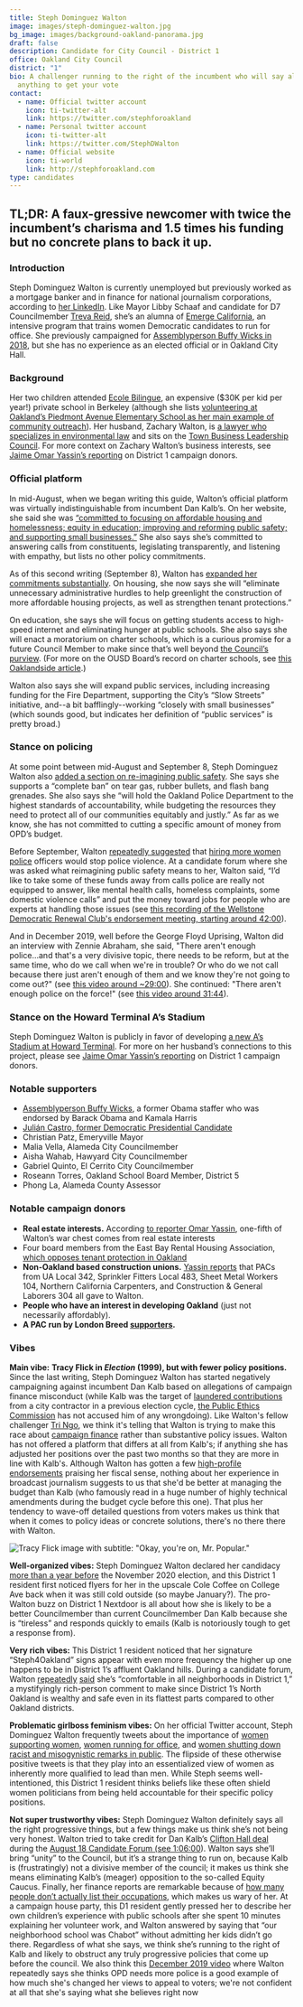 ```yaml
---
title: Steph Dominguez Walton
image: images/steph-dominguez-walton.jpg
bg_image: images/background-oakland-panorama.jpg
draft: false
description: Candidate for City Council - District 1
office: Oakland City Council
district: "1"
bio: A challenger running to the right of the incumbent who will say almost
  anything to get your vote
contact:
  - name: Official twitter account
    icon: ti-twitter-alt
    link: https://twitter.com/stephforoakland
  - name: Personal twitter account
    icon: ti-twitter-alt
    link: https://twitter.com/StephDWalton
  - name: Official website
    icon: ti-world
    link: http://stephforoakland.com
type: candidates
---
```

## TL;DR: A faux-gressive newcomer with twice the incumbent’s charisma and 1.5 times his funding but no concrete plans to back it up.

### Introduction

Steph Dominguez Walton is currently unemployed but previously worked as a mortgage banker and in finance for national journalism corporations, according to [her LinkedIn](https://www.linkedin.com/in/waltonstephanie/). Like Mayor Libby Schaaf and candidate for D7 Councilmember [Treva Reid](https://www.oakmtg.club/2020/candidates/treva-reid/), she’s an alumna of [Emerge California](https://ca.emergeamerica.org/emerge-california/what-we-do/), an intensive program that trains women Democratic candidates to run for office. She previously campaigned for [Assemblyperson Buffy Wicks in 2018](https://twitter.com/hyphy_republic/status/1291952923958628353?s=20), but she has no experience as an elected official or in Oakland City Hall.

### Background

Her two children attended [Ecole Bilingue](https://twitter.com/hyphy_republic/status/1291954672240963586/photo/1), an expensive ($30K per kid per year!) private school in Berkeley (although she lists [volunteering at Oakland’s Piedmont Avenue Elementary School as her main example of community outreach](https://www.stephforoakland.com/why-steph)). Her husband, Zachary Walton, is [a lawyer who specializes in environmental law](https://www.ssllawfirm.com/zachary-walton/) and sits on the [Town Business Leadership Council](https://www.townbusiness.org/leadership-council). For more context on Zachary Walton’s business interests, see [Jaime Omar Yassin’s reporting](https://www.patreon.com/posts/anti-tenant-org-40307735) on District 1 campaign donors.

### Official platform

In mid-August, when we began writing this guide, Walton’s official platform was virtually indistinguishable from incumbent Dan Kalb’s. On her website, she said she was [“committed to focusing on affordable housing and homelessness; equity in education; improving and reforming public safety; and supporting small businesses.”](https://www.stephforoakland.com/why-steph) She also says she’s committed to answering calls from constituents, legislating transparently, and listening with empathy, but lists no other policy commitments.

As of this second writing (September 8), Walton has [expanded her commitments substantially](https://www.stephforoakland.com/priorities). On housing, she now says she will “eliminate unnecessary administrative hurdles to help greenlight the construction of more affordable housing projects, as well as strengthen tenant protections.”

On education, she says she will focus on getting students access to high-speed internet and eliminating hunger at public schools. She also says she will enact a moratorium on charter schools, which is a curious promise for a future Council Member to make since that’s well beyond [the Council’s purview](https://edsource.org/2017/10-things-to-know-about-charter-schools/583984). (For more on the OUSD Board’s record on charter schools, see [this Oaklandside article](https://oaklandside.org/2020/08/25/oakland-unified-school-board-election-closures-charter-schools/).)

Walton also says she will expand public services, including increasing funding for the Fire Department, supporting the City’s “Slow Streets” initiative, and--a bit bafflingly--working “closely with small businesses” (which sounds good, but indicates her definition of “public services” is pretty broad.)

### Stance on policing

At some point between mid-August and September 8, Steph Dominguez Walton also [added a section on re-imagining public safety](https://www.stephforoakland.com/priorities). She says she supports a “complete ban” on tear gas, rubber bullets, and flash bang grenades. She also says she “will hold the Oakland Police Department to the highest standards of accountability, while budgeting the resources they need to protect all of our communities equitably and justly.” As far as we know, she has not committed to cutting a specific amount of money from OPD’s budget.

Before September, Walton [repeatedly suggested](https://twitter.com/StephDWalton/status/1275921328860565504?s=20) that [hiring more women police](https://twitter.com/StephDWalton/status/1276543209066250240?s=20) officers would stop police violence. At a candidate forum where she was asked what reimagining public safety means to her, Walton said, “I’d like to take some of these funds away from calls police are really not equipped to answer, like mental health calls, homeless complaints, some domestic violence calls” and put the money toward jobs for people who are experts at handling those issues (see [this recording of the Wellstone Democratic Renewal Club's endorsement meeting, starting around 42:00](https://www.facebook.com/133541853374505/videos/298842841421549)).

And in December 2019, well before the George Floyd Uprising, Walton did an interview with Zennie Abraham, she said, "There aren't enough police...and that's a very divisive topic, there needs to be reform, but at the same time, who do we call when we're in trouble? Or who do we not call because there just aren't enough of them and we know they're not going to come out?" (see [this video around ~29:00](https://youtu.be/wu6Dp0ZjsRU?t=1743)). She continued: "There aren't enough police on the force!" (see [this video around 31:44](https://youtu.be/wu6Dp0ZjsRU?t=1900)). 

### Stance on the Howard Terminal A’s Stadium

Steph Dominguez Walton is publicly in favor of developing [a new A’s Stadium at Howard Terminal](https://twitter.com/StephDWalton/status/1291864208347258880?s=20). For more on her husband’s connections to this project, please see [Jaime Omar Yassin’s reporting](https://www.patreon.com/posts/anti-tenant-org-40307735) on District 1 campaign donors.

### Notable supporters

* [Assemblyperson Buffy Wicks](https://twitter.com/stephforoakland/status/1179263350087258114?s=20), a former Obama staffer who was endorsed by Barack Obama and Kamala Harris
* [Julián Castro, former Democratic Presidential Candidate](https://twitter.com/JulianCastro/status/1294286911746584580?s=20)
* Christian Patz, Emeryville Mayor
* Malia Vella, Alameda City Councilmember
* Aisha Wahab, Hawyard City Councilmember
* Gabriel Quinto, El Cerrito City Councilmember
* Roseann Torres, Oakland School Board Member, District 5
* Phong La, Alameda County Assessor

### Notable campaign donors

* **Real estate interests.** According [to reporter Omar Yassin](https://www.patreon.com/posts/anti-tenant-org-40307735), one-fifth of Walton’s war chest comes from real estate interests
* Four board members from the East Bay Rental Housing Association, [which opposes tenant protection in Oakland](https://www.patreon.com/posts/anti-tenant-org-40307735)
* **Non-Oakland based construction unions.** [Yassin reports](https://www.patreon.com/posts/anti-tenant-org-40307735) that PACs from UA Local 342, Sprinkler Fitters Local 483, Sheet Metal Workers 104, Northern California Carpenters, and Construction & General Laborers 304 all gave to Walton.
* **People who have an interest in developing Oakland** (just not necessarily affordably).
* **A PAC run by London Breed [supporters](https://oaklandside.org/2020/10/05/campaign-finance-becomes-a-campaign-issue-in-north-oakland/).**



### Vibes

**Main vibe:** **Tracy Flick in *Election* (1999), but with fewer policy positions.** Since the last writing, Steph Dominguez Walton has started negatively campaigning against incumbent Dan Kalb based on allegations of campaign finance misconduct (while Kalb was the target of [laundered contributions](https://oaklandside.org/2020/09/15/accusations-of-political-money-laundering-under-investigation-in-oakland/) from a city contractor in a previous election cycle, [the Public Ethics Commission](https://oaklandside.org/2020/10/05/campaign-finance-becomes-a-campaign-issue-in-north-oakland/) has not accused him of any wrongdoing). Like Walton's fellow challenger [Tri Ngo](https://www.oakmtg.club/2020/candidates/tri-ngo/), we think it's telling that Walton is trying to make this race about [campaign finance](https://oaklandside.org/2020/10/05/campaign-finance-becomes-a-campaign-issue-in-north-oakland/) rather than substantive policy issues. Walton has not offered a platform that differs at all from Kalb's; if anything she has adjusted her positions over the past two months so that they are more in line with Kalb's. Although Walton has gotten a few [high-profile endorsements](https://www.eastbaytimes.com/2020/10/01/editorial-these-five-could-steer-oakland-away-from-financial-cliff/) praising her fiscal sense, nothing about her experience in broadcast journalism suggests to us that she'd be better at managing the budget than Kalb (who famously read in a huge number of highly technical amendments during the budget cycle before this one). That plus her tendency to wave-off detailed questions from voters makes us think that when it comes to policy ideas or concrete solutions, there's no there there with Walton. 

![Tracy Flick image with subtitle: "Okay, you're on, Mr. Popular."](https://lh4.googleusercontent.com/_GgngKD7KigbcCDH4TxjIUpfTQijQXLCzGVq9SZkQEzmyNYkOEPU5Qku4xCbsa8rjyq7iMBpuClmbQ2BMWzlz611kaBQtgbXYL40k6h9f7Yls9wDLXvRhQt7IJIfbXBCpsPenV27)

**Well-organized vibes:** Steph Dominguez Walton declared her candidacy [more than a year before](https://twitter.com/stephforoakland/status/1179263350087258114) the November 2020 election, and this District 1 resident first noticed flyers for her in the upscale Cole Coffee on College Ave back when it was still cold outside (so maybe January?). The pro-Walton buzz on District 1 Nextdoor is all about how she is likely to be a better Councilmember than current Councilmember Dan Kalb because she is “tireless” and responds quickly to emails (Kalb is notoriously tough to get a response from).

**Very rich vibes:** This District 1 resident noticed that her signature “Steph4Oakland” signs appear with even more frequency the higher up one happens to be in District 1’s affluent Oakland hills. During a candidate forum, Walton [repeatedly](https://twitter.com/tasha_mente/status/1295903513378086912?s=20) [said](https://twitter.com/tasha_mente/status/1295903513378086912?s=20) she’s “comfortable in all neighborhoods in District 1,” a mystifyingly rich-person comment to make since District 1’s North Oakland is wealthy and safe even in its flattest parts compared to other Oakland districts.

**Problematic girlboss feminism vibes:** On her official Twitter account, Steph Dominguez Walton frequently tweets about the importance of [women supporting women](https://twitter.com/StephDWalton/status/1179770428765671424?s=20), [women running for office](https://twitter.com/StephDWalton/status/1255125897784393730?s=20), and [women shutting down racist and misogynistic remarks in public](https://twitter.com/StephDWalton/status/1286504564296781824?s=20). The flipside of these otherwise positive tweets is that they play into an essentialized view of women as inherently more qualified to lead than men. While Steph seems well-intentioned, this District 1 resident thinks beliefs like these often shield women politicians from being held accountable for their specific policy positions.

**Not super trustworthy vibes:** Steph Dominguez Walton definitely says all the right progressive things, but a few things make us think she’s not being very honest. Walton tried to take credit for Dan Kalb’s [Clifton Hall deal](https://www.oaklandca.gov/news/2020/city-of-oakland-nears-deal-to-transform-dormitory-into-transitional-affordable-housing) during the [August 18 Candidate Forum (see 1:06:00](https://www.facebook.com/watch/live/?v=1266703727012996&ref=watch_permalink)). Walton says she’ll bring “unity” to the Council, but it’s a strange thing to run on, because Kalb is (frustratingly) not a divisive member of the council; it makes us think she means eliminating Kalb’s (meager) opposition to the so-called Equity Caucus. Finally, her finance reports are remarkable because of [how many people don’t actually list their occupations](https://www.patreon.com/posts/anti-tenant-org-40307735), which makes us wary of her. At a campaign house party, this D1 resident gently pressed her to describe her own children’s experience with public schools after she spent 10 minutes explaining her volunteer work, and Walton answered by saying that “our neighborhood school was Chabot” without admitting her kids didn’t go there. Regardless of what she says, we think she’s running to the right of Kalb and likely to obstruct any truly progressive policies that come up before the council. We also think this [December 2019 video](https://www.youtube.com/watch?v=wu6Dp0ZjsRU&feature=youtu.be&t=1743) where Walton repeatedly says she thinks OPD needs more police is a good example of how much she's changed her views to appeal to voters; we're not confident at all that she's saying what she believes right now
